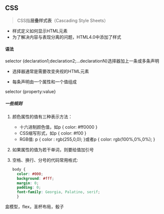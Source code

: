 ## CSS

> CSS指**层叠样式表**（Cascading Style Sheets）

- 样式定义如何显示HTML元素
- 为了解决内容与表现分离的问题，HTML4.0中添加了样式

#### 语法

selector {declaration1;declaration2;...declarationN}选择器加上一条或多条声明

- 选择器通常是需要改变央视的HTML元素

- 每条声明由一个属性和一个值组成

selector {property:value}

##### 一些规则

1. 颜色属性的值有三种表示方法：
   - 十六进制颜色值，如p  {  color: #ff0000  }
   - CSS缩写形式，如p { color: #f00 }
   - RGB值: p { color : rgb(255,0,0); }或者p { color: rgb(100%,0%,0%); }

2. 如果属性的值为若干单词，则要给值加引号

3. 空格、换行、分号的代码常用格式:

   ```css
   body {
     color: #000;
     background: #fff;
     margin: 0;
     padding: 0;
     font-family: Georgia, Palatino, serif;
     }
   ```

盒模型，flex，圣杯布局，骰子
